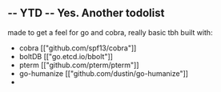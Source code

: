 -- 
YTD -- Yes. Another todolist  
--

made to get a feel for go and cobra, really basic tbh 
built with: 
* cobra [["github.com/spf13/cobra"]]
* boltDB [["go.etcd.io/bbolt"]]
* pterm [["github.com/pterm/pterm"]]
* go-humanize [["github.com/dustin/go-humanize"]]
* 
